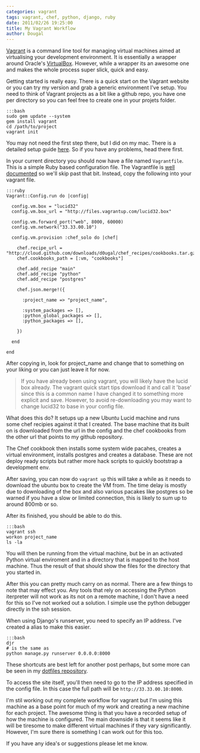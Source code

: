 ```yaml
---
categories: vagrant
tags: vagrant, chef, python, django, ruby
date: 2011/02/26 19:25:00
title: My Vagrant Workflow
author: Dougal
---
```


[Vagrant](http://vagrantup.com/) is a command line tool for managing virtual 
machines aimed at virtualising your development environment. It is essentially 
a wrapper around Oracle's [VirtualBox](http://www.virtualbox.org/). However,
while a wrapper its an awesome one and makes the whole process super slick, 
quick and easy.

Getting started is really easy. There is a quick start on the Vagrant website
or you can try my version and grab a generic environment I've setup. You need
to think of Vagrant projects as a bit like a github repo, you have one per
directory so you can feel free to create one in your projets folder.

    :::bash
    sudo gem update --system
    gem install vagrant
    cd /path/to/project
    vagrant init

You may not need the first step there, but I did on my mac. There is a 
detailed setup guide 
[here](http://vagrantup.com/docs/getting-started/index.html). So if you have
any problems, head there first.

In your current directory you should now have a file named `Vagrantfile`. This
is a simple Ruby based configuration file. The Vagrantfile is 
[well documented](http://vagrantup.com/docs/vagrantfile.html) so we'll skip
past that bit. Instead, copy the following into your vagrant file.

    :::ruby
    Vagrant::Config.run do |config|

      config.vm.box = "lucid32"
      config.vm.box_url = "http://files.vagrantup.com/lucid32.box"

      config.vm.forward_port("web", 8000, 60000)
      config.vm.network("33.33.00.10")

      config.vm.provision :chef_solo do |chef|

        chef.recipe_url = "http://cloud.github.com/downloads/d0ugal/chef_recipes/cookbooks.tar.gz"
        chef.cookbooks_path = [:vm, "cookbooks"]

        chef.add_recipe "main"
        chef.add_recipe "python"
        chef.add_recipe "postgres"

        chef.json.merge!({

          :project_name => "project_name",

          :system_packages => [],
          :python_global_packages => [],
          :python_packages => [],

        })

      end

    end

After copying in, look for project_name and change that to something on your
liking or you can just leave it for now.

 > If you have already been using vagrant, you will likely have the lucid box
 > already. The vagrant quick start tips download it and call it 'base' since
 > this is a common name I have changed it to something more explicit and
 > save. However, to avoid re-downloading you may want to change lucid32 to
 > base in your config file.

What does this do? It setups up a new Ubuntu Lucid machine and runs some 
chef recipies against it that I created. The base machine that its built on 
is downloaded from the url in the config and the chef cookbooks from the
other url that points to my github repository.

The Chef cookbook then installs some system wide pacahes, creates a virtual
environment, installs postgres and creates a database. These are not deploy
ready scripts but rather more hack scripts to quickly bootstrap a development
env.

After saving, you can now do `vagrant up` this will take a while as it needs 
to download the ubuntu box to create the VM from. The time delay is mostly 
due to downloading of the box and also various pacakes like postgres so be 
warned if you have a slow or limited connection, this is likely to sum up to 
around 800mb or so.

After its finished, you should be able to do this.

    :::bash
    vagrant ssh
    workon project_name
    ls -la

You will then be running from the virtual machine, but be in an activated 
Python virtual enviroment and in a directory that is mapped to the host 
machine. Thus the result of that should show the files for the directory that 
you started in.

After this you can pretty much carry on as normal. There are a few things to
note that may effect you. Any tools that rely on accessing the Python
iterpreter will not work as its not on a remote machine, I don't have a need
for this so I've not worked out a solution. I simple use the python debugger
directly in the ssh session.

When using Django's runserver, you need to specify an IP address. I've created 
a alias to make this easier.

    :::bash
    djr
    # is the same as
    python manage.py runserver 0.0.0.0:8000

These shortcuts are best left for another post perhaps, but some more can be
seen in my [dotfiles repository](https://github.com/d0ugal/dotfiles).

To access the site itself, you'll then need to go to the IP address specified
in the config file. In this case the full path will be 
`http://33.33.00.10:8000`.

I'm stil working out my complete workflow for vagrant but I'm using this
machine as a base point for much of my work and creating a new machine for 
each project. The awesome thing is that you have a recorded setup of how the
machine is configured. The main downside is that it seems like it will be
tiresome to make different virtual machines if they vary significantly.
However, I'm sure there is something I can work out for this too.

If you have any idea's or suggestions please let me know.

